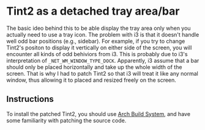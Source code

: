 # Tint2 as a detached tray area/bar

The basic ideo behind this to be able display the tray area only when you actually need to use a tray icon. The problem with i3 is that it doesn't handle well odd bar positions (e.g., sidebar). For example, if you try to change Tint2's positon to display it vertically on either side of the screen, you will encounter all kinds of odd behiviors from i3. This is probably due to i3's interpretation of `_NET_WM_WINDOW_TYPE_DOCK`. Apparently, i3 assume that a bar should only be placed horizontally and take up the whole width of the screen. That is why I had to patch Tint2 so that i3 will treat it like any normal window, thus allowing it to placed and resized freely on the screen.

## Instructions

To install the patched Tint2, you should use [Arch Build System](https://wiki.archlinux.org/index.php/Arch_Build_System), and have some familiarity with patching the source code.
